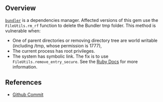## Overview

[`bundler`](https://rubygems.org/gems/bundler) is a dependencies manager.
Affected versions of this gem use the `FileUtils.rm_rf` function to delete the Bundler tmp folder. This method is vulnerable when:
- One of parent directories or removing directory tree are world writable (including /tmp, whose permission is 1777),
- The current process has root privileges.
- The system has symbolic link.
The fix is to use `FileUtils.remove_entry_secure`. See the [Ruby Docs](http://ruby-doc.org/stdlib-1.9.3/libdoc/fileutils/rdoc/FileUtils.html#method-c-remove_entry_secure) for more information.


## References
- [Github Commit](https://github.com/bundler/bundler/commit/02cd4c1350f3b9538bc6dc8ee177bc70ca8d8b64)
